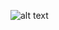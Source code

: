 ![alt text](https://raw.githubusercontent.com/getmubarak/SA/master/views/Logical%20View/Analytics/Analytics%20Architecture.png)
